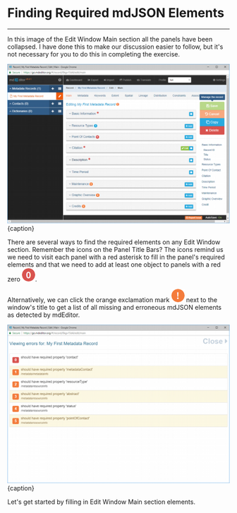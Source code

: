 # Finding Required mdJSON Elements
---

In this image of the <span class="md-window">Edit Window</span> <span class="md-section">Main</span> section all the panels have been collapsed.  I have done this to make our discussion easier to follow, but it's not necessary for you to do this in completing the exercise.    

![Edit Window - Main Section](/assets/get-started/edit-window-main-collapsed.png){caption}

There are several ways to find the required elements on any <span class="md-window">Edit Window</span> section.  Remember the icons on the <span class="md-window">Panel Title Bars</span>?  The icons remind us we need to visit each panel with a red asterisk <i class="fa fa-asterisk required"> </i> to fill in the panel's required elements and that we need to add at least one object to panels with a red zero ![](/assets/bullets/count-red.png).  

Alternatively, we can click the orange exclamation mark ![](/assets/bullets/bang-orange.png) next to the window's title to get a list of all missing and erroneous mdJSON elements as detected by mdEditor.  

![mdJSON Record Error List](/assets/get-started/error-report.png){caption}

Let's get started by filling in <span class="md-window">Edit Window</span> <span class="md-section">Main</span> section elements.
